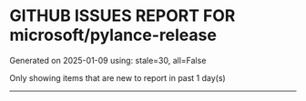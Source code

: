 
# GITHUB ISSUES REPORT FOR microsoft/pylance-release


Generated on 2025-01-09 using: stale=30, all=False


Only showing items that are new to report in past 1 day(s)


---




















